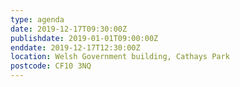 ```yaml
---
type: agenda
date: 2019-12-17T09:30:00Z
publishdate: 2019-01-01T09:00:00Z
enddate: 2019-12-17T12:30:00Z 
location: Welsh Government building, Cathays Park
postcode: CF10 3NQ
---
```



